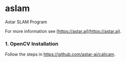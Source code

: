 # aslam
Astar SLAM Program

For more information see
[https://astar.ai](https://astar.ai).

### 1. OpenCV Installation

Follow the steps in https://github.com/astar-ai/calicam.

